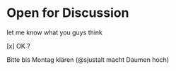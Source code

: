 # Open for Discussion
let me know what you guys think

[x] OK ?

Bitte bis Montag klären (@sjustalt macht Daumen hoch)
